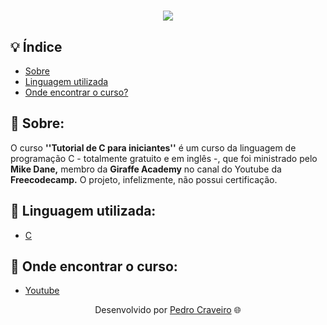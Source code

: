 <!-- Colocar uma logo no projeto -->
<!-- HTML -->
<h1 align="center">
    <img src="https://ik.imagekit.io/elankfmjpxmn/pngegg__1__ChPg0oR7ii.png?updatedAt=1636677227741"> <!-- URL da imagen -->
</h1>

## 💡 Índice

- [Sobre](#-sobre)
- [Linguagem utilizada](#-Linguagem-utilizada)
- [Onde encontrar o curso?](#-onde-encontrar-o-curso)


## 📑 Sobre:

O curso **''Tutorial de C para iniciantes''** é um curso da linguagem de programação C - totalmente gratuito e em inglês -, que foi ministrado pelo **Mike Dane,** membro da **Giraffe Academy** no canal do Youtube da **Freecodecamp.** O projeto, infelizmente, não possui certificação.

## 📑 Linguagem utilizada:

- [C](https://www.learn-c.org/)

## 📑 Onde encontrar o curso:

- [Youtube](https://www.youtube.com/watch?v=KJgsSFOSQv0&t=0s)

<p align="center">Desenvolvido por <a href ="https://www.linkedin.com/in/pecraveiro/">Pedro Craveiro</a> 🌐</p>
